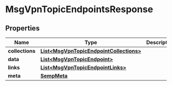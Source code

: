 
# MsgVpnTopicEndpointsResponse

## Properties
Name | Type | Description | Notes
------------ | ------------- | ------------- | -------------
**collections** | [**List&lt;MsgVpnTopicEndpointCollections&gt;**](MsgVpnTopicEndpointCollections.md) |  |  [optional]
**data** | [**List&lt;MsgVpnTopicEndpoint&gt;**](MsgVpnTopicEndpoint.md) |  |  [optional]
**links** | [**List&lt;MsgVpnTopicEndpointLinks&gt;**](MsgVpnTopicEndpointLinks.md) |  |  [optional]
**meta** | [**SempMeta**](SempMeta.md) |  | 



